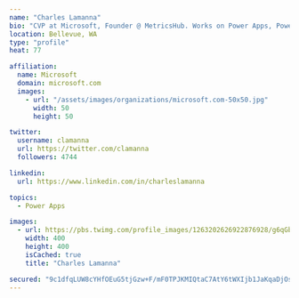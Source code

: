 ```yaml
---
name: "Charles Lamanna"
bio: "CVP at Microsoft, Founder @ MetricsHub. Works on Power Apps, Power Automate, Power Virtual Agent, Common Data Service and Dynamics 365."
location: Bellevue, WA
type: "profile"
heat: 77

affiliation:
  name: Microsoft
  domain: microsoft.com
  images:
    - url: "/assets/images/organizations/microsoft.com-50x50.jpg"
      width: 50
      height: 50

twitter:
  username: clamanna
  url: https://twitter.com/clamanna
  followers: 4744

linkedin:
  url: https://www.linkedin.com/in/charleslamanna

topics:
  - Power Apps

images:
  - url: https://pbs.twimg.com/profile_images/1263202626922876928/g6qGbHZ-_400x400.jpg
    width: 400
    height: 400
    isCached: true
    title: "Charles Lamanna"

secured: "9c1dfqLUW8cYHfOEuG5tjGzw+F/mF0TPJKMIQtaC7AtY6tWXIjb1JaKqaDjOsQmBcP41v5yhUuy6VdVMWB8CtP+bBLkflYTp0uXshfkMDW/EPzcsG5HRTzKSohPV/ZKY0jQw7DOR0Qz/3awsI84vyVnv+0gpujOZ9Nk2/uze0rlgvnYbtUJejhHohUfzN4KgTQ37W1NgT3QZ76L9vDUg8hTvU/O0f5GiWtzS4vLbujMr6BFsbkDrr+KI8zhMKeo6Mq3M+zmS38QzoaZDYK+XeTFkcPtaFI8Bg9B+qhLJBINN6oqh7JWTatkjayt3JSIi7kuf0WCB+wUUaUFysOAQ5jmD/RVsuFZr6ERY65fWEgHSA4sPkPg6K4MsQ4jyAoIjj8We2kmPOMJfmnyX8T35IPagvqJehF2QlemEWaM0kN4=;wtJ9VDa9U7c2FSgIQfVbFA=="
---
```


